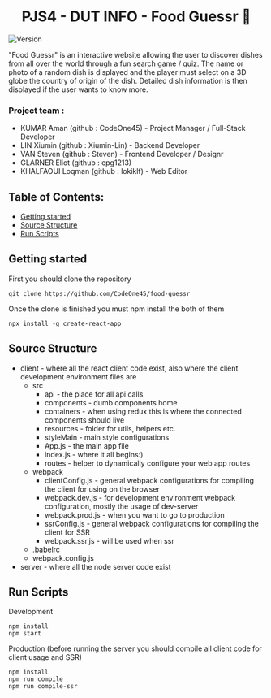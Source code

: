 <h1 align="center">PJS4 - DUT INFO - Food Guessr 🍔</h1>
<p>
  <img alt="Version" src="https://img.shields.io/badge/version-0.1.0-blue.svg?cacheSeconds=2592000" />
</p>

"Food Guessr" is an interactive website allowing the user to discover dishes from all over the world through a fun search game / quiz. The name or photo of a random dish is displayed and the player must select on a 3D globe the country of origin of the dish. Detailed dish information is then displayed if the user wants to know more.

### Project team :
 - KUMAR Aman (github : CodeOne45) - Project Manager / Full-Stack Developer 
 - LIN Xiumin (github : Xiumin-Lin) - Backend Developer
 - VAN Steven (github : Steven) - Frontend Developer  / Designr 
 - GLARNER Eliot (github : epg1213) 
 - KHALFAOUI Loqman (github : lokiklf) - Web Editor

## Table of Contents:

- [Getting started](#getting-started)
- [Source Structure](#source-structure)
- [Run Scripts](#run-scripts)

## Getting started

First you should clone the repository

```
git clone https://github.com/CodeOne45/food-guessr
```

Once the clone is finished you must npm install the both of them

```
npx install -g create-react-app
```

## Source Structure

- client - where all the react client code exist, also where the client development environment files are
  - src
    - api - the place for all api calls
    - components - dumb components home
    - containers - when using redux this is where the connected components should live
    - resources - folder for utils, helpers etc.
    - styleMain - main style configurations
    - App.js - the main app file
    - index.js - where it all begins:)
    - routes - helper to dynamically configure your web app routes
  - webpack
    - clientConfig.js - general webpack configurations for compiling the client for using on the browser
    - webpack.dev.js - for development environment webpack configuration, mostly the usage of dev-server
    - webpack.prod.js - when you want to go to production
    - ssrConfig.js - general webpack configurations for compiling the client for SSR
    - webpack.ssr.js - will be used when ssr
  - .babelrc
  - webpack.config.js
- server - where all the node server code exist

## Run Scripts

Development

```
npm install
npm start
```

Production (before running the server you should compile all client code for client usage and SSR)

```
npm install
npm run compile
npm run compile-ssr
```

